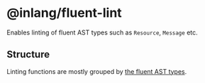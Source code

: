 # @inlang/fluent-lint

Enables linting of fluent AST types such as `Resource`, `Message` etc.

## Structure

Linting functions are mostly grouped by [the fluent AST types](https://projectfluent.org/fluent.js/syntax/modules.html#comments).
